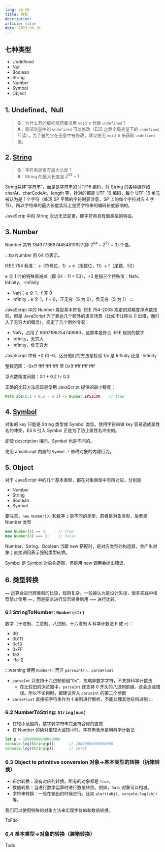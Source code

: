 ```yaml
---
lang: zh-CN
title: 类型
description:
article: false
date: 2023-08-10
---
```


## 七种类型

- Undefined
- Null
- Boolean
- String
- Number
- Symbol
- Object

## 1. Undefined、Null

> **Q**：为什么有的编程规范要求用 `void 0` 代替 `undefined`？  
**A**：局部变量中的 `undefined` 可以修改（ES5 之后全局变量下的 `undefined` 只读），为了避免它在无意中被修改，建议使用 `void 0` 来获取 `undefined` 值。

## 2. [String](https://javascript.info/string)

> **Q**：字符串是否有最大长度？  
**A**：String 的最大长度是 $2^{53}-1$

String并非“字符串”，而是是字符串的 UTF16 编码，对 String 的各种操作如 charAt、charCodeAt、length 等，针对的都是 UTF-16 编码，每个 UTF-16 单元被认为是 1 个字符（处理 SP 平面的字符时要注意，SP 上的每个字符对应 4 字节）。所以字符串的最大长度实际上是受字符串的编码长度影响的。

JavaScrip 中的 String 永远无法变更，即字符串具有值类型的特征。

## 3. Number

Number 共有 18437736874454810627(即 $2^{64}-2^{53}+3$) 个值。

:::tip 
Number 用 64 位表示。

IEEE 754 标准：
s（符号位，1）+ e（指数位，11）+ f（尾数，52）

e 全 1 时的特殊值减掉（即 64 - 11 = 53），+3 是指三个特殊值：NaN、Infinity、-Infinity
- NaN：e 全 1，f 非 0
- Infinity：e 全 1，f = 0，正无穷（S 为 0），负无穷（S 为 1）
:::


JavaScript 中的 Number 类型基本符合 IEEE 754-2008 规定的双精度浮点数规则，但是 JavaScript 为了表达几个额外的语言场景（比如不让除以 0 出错，而引入了无穷大的概念），规定了几个例外情况：
- NaN，占用了 9007199254740990，这原本是符合 IEEE 规则的数字
- Infinity，无穷大
- Infinity，负无穷大


JavaScript 中有 +0 和 -0，区分他们的方法是检验 1/x 是 Infinity 还是 -Infinity

整数范围：-0x1f ffff ffff ffff 至 0x1f ffff ffff ffff

浮点数精度问题：0.1 + 0.2 != 0.3

正确的比较方法应该是使用 JavaScript 提供的最小精度：
```js
Math.abs(0.1 + 0.2 - 0.3) <= Number.EPSILON    // true
```

## 4. [Symbol](/post/Symbol.md)

对象的 key 只能是 String 类型或 Symbol 类型。使用字符串做 key 容易造成属性名的冲突，ES 6 引入 Symbol 正是为了防止属性名冲突的。

即使 description 相同，Symbol 也是不同的。

使用 JavaScript 内置的 `Symbol.*` 修改对象的内建行为。

## 5. Object

对于 JavaScript 中的几个基本类型，都在对象类型中有所对应，分别是

- Number
- String
- Boolean
- Symbol

要注意，`new Number(3)` 和数字 `3` 是不同的类型，前者是对象类型，后者是 Number 类型

```js
new Number(3) == 3;     // true
new Number(3) === 3;    // false
```

Number、String、Boolean 当跟 new 搭配时，是对应类型的构造器，会产生对象；直接调用表示强制类型转换。

Symbol 是 Symbol 对象构造器，但是用 new 调用会抛出错误。


## 6. 类型转换

`==` 运算会进行跨类型的比较，规则复杂。一般被认为是设计失误，很多实践中推荐禁止使用 `==`，而是要求进行显示转换后用 `===` 进行比较。


### 6.1 StringToNumber: `Number(str)`

数字（十进制、二进制、八进制、十六进制 & 科学计数法 E 或 e）：
- 30
- 0b111
- 0c13
- 0xFF
- 1e3
- -1e-2

:::warning 使用 `Number()` 而非 `parseInt()`、`parseFloat`
- `parseInt` 只支持十六进制前缀“0x”，忽略非数字字符，不支持科学计数法
    - 在比较旧的浏览器中，`parseInt` 还支持 0 开头的八进制前缀，这会造成错误。所以不论何时，都建议传入 `parseInt` 的第二个参数
- `parseFloat` 直接把字符串作为十进制进行解析，不能处理其他任何进制
:::

### 6.2 NumberToString: `String(num)`

- 在较小范围内，数字转字符串完全符合你的直觉
- 在 Number 的绝对值较大或较小时，字符串表示是用科学计数法

```js
let p = 10000000000000000
console.log(String(p));      // 10000000000000000
console.log(String(p));      // 1e+25
```

### 6.3 Object to primitive conversion 对象->基本类型的转换（拆箱转换）

- 布尔转换：没有对应的转换。所有的对象都是 `true`。
- 数值转换：当进行数学运算时进行数值转换。例如，`Date` 对象可以相减。
- 字符串转换：一般在输出的时候进行。比如 `alert(obj)`、`console.log(obj)` 等。

我们可以使用特殊的对象方法来实现字符串和数值转换。

ToFdo

### 6.4 基本类型->对象的转换（装箱转换）

Todo


